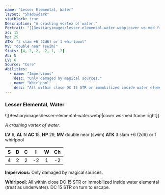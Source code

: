 ```yaml
---
name: "Lesser Elemental, Water"
layout: "Shadowdark"
statblock: true
Description: "A crashing vortex of water."
Portrait: "[[Bestiaryimages/lesser-elemental-water.webp|cover ws-med frame right]]"
ac: 15
hp: 29
ATK: "3 slam +6 (2d6) or 1 whirlpool"
MV: "double near (swim)"
Stats: [4, 2, 2, -2, 1, -2]
AL: N
LV: 6
Source: "Core"
Abilities:
  - name: "Impervious"
    desc: "Only damaged by magical sources."
  - name: "Whirlpool"
    desc: "All within close DC 15 STR or immobilized inside water elemental (treat as underwater). DC 15 STR on turn to escape."
---
```


### Lesser Elemental, Water

![[Bestiaryimages/lesser-elemental-water.webp|cover ws-med frame right]]

_A crashing vortex of water._

**LV** 6, **AL** N
**AC** 15, **HP** 29, **MV** double near (swim)
**ATK** 3 slam +6 (2d6) or 1 whirlpool

|  S  |  D  |  C  |  I  |  W  |  Ch  |
|:---:|:---:|:---:|:---:|:---:|:----:|
| 4 | 2 | 2 | -2 | 1 | -2 |

**Impervious:** Only damaged by magical sources.

**Whirlpool:** All within close DC 15 STR or immobilized inside water elemental (treat as underwater). DC 15 STR on turn to escape.

